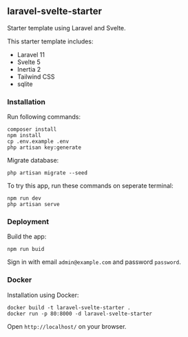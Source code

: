## laravel-svelte-starter

Starter template using Laravel and Svelte.

This starter template includes:
- Laravel 11
- Svelte 5
- Inertia 2
- Tailwind CSS
- sqlite

### Installation

Run following commands:

```
composer install
npm install
cp .env.example .env
php artisan key:generate
```

Migrate database:

```
php artisan migrate --seed
```

To try this app, run these commands on seperate terminal:

```
npm run dev
php artisan serve
```

### Deployment

Build the app:

```
npm run buid
```

Sign in with email `admin@example.com` and password `password`.

### Docker

Installation using Docker:

```
docker build -t laravel-svelte-starter .
docker run -p 80:8000 -d laravel-svelte-starter
```
Open `http://localhost/` on your browser.
